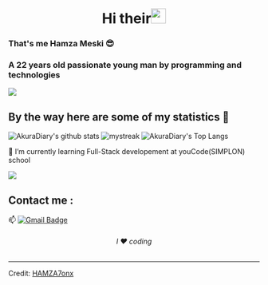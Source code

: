 <h1 align="center">Hi their<img src="https://github.com/souvikguria98/souvikguria98/blob/master/Hi.gif" width="30"> </h1>

### That's me Hamza Meski 😎
### A 22 years old passionate young man by programming and technologies

<a href="https://www.youtube.com/watch?v=dQw4w9WgXcQ"><img src="https://user-images.githubusercontent.com/73097560/115834477-dbab4500-a447-11eb-908a-139a6edaec5c.gif"></a>

## By the way here are some of my statistics 🚀
![AkuraDiary's github stats](https://github-readme-stats.vercel.app/api?username=HAMZA7onx&show_icons=true&theme=tokyonight)
<img src="https://github-readme-streak-stats.herokuapp.com/?user=HAMZA7onx&theme=tokyonight" alt="mystreak"/>
![AkuraDiary's Top Langs](https://github-readme-stats.vercel.app/api/top-langs/?username=HAMZA7onx&theme=tokyonight&layout=compact)

🌱 I’m currently learning Full-Stack developement at youCode(SIMPLON) school

<a href="https://www.youtube.com/watch?v=dQw4w9WgXcQ"><img src="https://user-images.githubusercontent.com/73097560/115834477-dbab4500-a447-11eb-908a-139a6edaec5c.gif"></a>

## Contact me : 
📫 [![Gmail Badge](https://img.shields.io/badge/-meskihamza5@@gmail.com-blue?style=flat-roundedrectangle&logo=Gmail&logoColor=white&link=mailto:meskihamza5@gmail.com)](meskihamza5@gmail.com)

<h6 align="center">I ❤️ coding</h6>

------
Credit: [HAMZA7onx](https://github.com/HAMZA7onx)

<!--
**AkuraDiary/AkuraDIary** is a ✨ _special_ ✨ repository because its `README.md` (this file) appears on your GitHub profile.

Here are some ideas to get you started:

- 🌱 I’m currently learning Full-Stack developement at youCode(SIMPLON)
- 💬 Ask me about ...
- 📫 How to reach me: ...
- 😄 Pronouns: ...
- ⚡ Fun fact: ...
-->

